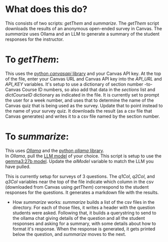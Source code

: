# What does this do?

This consists of two scripts: _getThem_ and _summarize_. 
The _getThem_ script downloads the results of an anonymous open-ended survey in Canvas. 
The _summarize_ uses Ollama and an LLM to generate a summary of the student responses for the instructor.

#  To _getThem_:

This uses the [python _canvasapi_ library](https://github.com/ucfopen/canvasapi) and your Canvas API key. At the top of the file, enter your Canvas URL and Canvas API key into the 
_API_URL_ and _API_KEY_ variables. It's setup to use a dictionary of section number -to- Canvas Course ID numbers, so also add that 
data in the _sections_ list and _dictCourseID_ dictionary as indicated in the file. It is currently set to prompt the user for a 
week number, and uses that to determine the name of the Canvas quiz that is being used as the survey. Update that to point instead 
to the name of your survey quiz. It downloads the result (as a csv file that Canvas generates) and writes it to a csv file named
by the section number.

# To _summarize_:

This uses [_Ollama_](https://github.com/ollama/ollama) and the [python _ollama_ library](https://github.com/ollama/ollama-python).  
In _Ollama_, pull the [LLM model](https://ollama.com/search) of your choice. This script is setup to use the 
[gemma3:27b model](https://ollama.com/library/gemma3:27b). Update the _aiModel_ variable to match the LLM you have pulled. 

This is currently setup for surveys of 3 questions. The _q1Col_, _q2Col_, and _q3Col_ variables near the top of the file indicate which column in the csv 
(downloaded from Canvas using _getThem_) correspond to the student responses for the questions. It generates a markdown file with the
results.

* How _summarize_ works:
_summarize_ builds a list of the csv files in the directory. For each of those files, it writes a header with the question students were asked.
Following that, it builds a querystring to send to the ollama chat giving details of the question and all the student responses and asking for
a summary, with some details about how to format it's response. When the response is generated, it gets printed below the question, and _summarize_
moves to the next.

